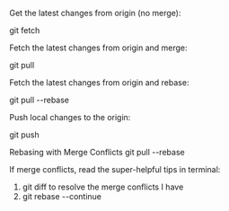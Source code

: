 Get the latest changes from origin (no merge):

git fetch

Fetch the latest changes from origin and merge:

git pull

Fetch the latest changes from origin and rebase: 

git pull --rebase

Push local changes to the origin:

git push

Rebasing with Merge Conflicts
git pull --rebase

If merge conflicts, read the super-helpful tips in terminal:

1. git diff to resolve the merge conflicts I have
2. git rebase --continue

